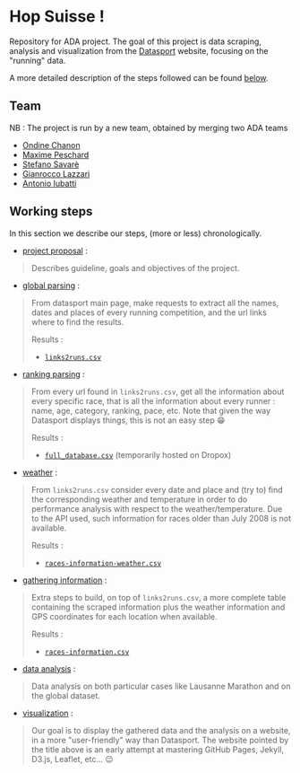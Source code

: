 # Hop Suisse !

Repository for ADA project.
The goal of this project is data scraping, analysis and visualization from the
[Datasport](https://www.datasport.com) website, focusing on the "running" data.

A more detailed description of the steps followed can be found
[below](#working-steps).


## Team

NB : The project is run by a new team, obtained by merging two ADA teams 

- [Ondine Chanon](https://github.com/ochanon)
- [Maxime Peschard](https://github.com/maximepeschard)
- [Stefano Savarè](https://github.com/deatinor)
- [Gianrocco Lazzari](https://github.com/ggrrll)
- [Antonio Iubatti](https://github.com/antonioiubatti93)


## Working steps

In this section we describe our steps, (more or less) chronologically.

* [project proposal](project_proposal/project_proposal_hop_suisse.md) :

> Describes guideline, goals and objectives of the project.

* [global parsing](parsing/global_parsing.ipynb) :

> From datasport main page, make requests to extract all the names, dates and
> places of every running competition, and the url links where to find the
> results.
>
> Results :
> * [`links2runs.csv`](datasets/links2runs.csv)

* [ranking parsing](parsing/parsing_datasport.ipynb) : 

> From every url found in `links2runs.csv`, get all the information about every
> specific race, that is all the information about every runner : name, age,
> category, ranking, pace, etc. Note that given the way Datasport displays
> things, this is not an easy step :grin:
>
> Results :
> * [`full_database.csv`](https://www.dropbox.com/s/tt9z5bik6uqndbz/full_database.csv?dl=0) (temporarily hosted on Dropox)

* [weather](weather/weather_utils.py) :

> From `links2runs.csv` consider every date and place and (try to) find the corresponding
> weather and temperature in order to do performance analysis with respect to the
> weather/temperature. Due to the API used, such information for races older than
> July 2008 is not available.
> 
> Results :
> * [`races-information-weather.csv`](datasets/races-information-weather.csv)

* [gathering information](parsing/races_information.ipynb) :

> Extra steps to build, on top of `links2runs.csv`, a more complete table
> containing the scraped information plus the weather information and GPS
> coordinates for each location when available.
> 
> Results :
> * [`races-information.csv`](datasets/races-information.csv)

* [data analysis](data_analysis) :

> Data analysis on both particular cases like Lausanne Marathon and on the
> global dataset.

* [visualization](https://hopsuisse.github.io) :

> Our goal is to display the gathered data and the analysis on a website, in a
> more "user-friendly" way than Datasport. The website pointed by the title
> above is an early attempt at mastering GitHub Pages, Jekyll, D3.js, Leaflet,
> etc... :wink:


